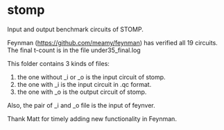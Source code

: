 # stomp
Input and output benchmark circuits of STOMP.

Feynman (https://github.com/meamy/feynman) has verified all 19 circuits. The final t-count is in the file under35_final.log

This folder contains 3 kinds of files:
1) the one without _i or _o is the input circuit of stomp.
2) the one with _i is the input circuit in .qc format.
3) the one with _o is the output circuit of stomp.

Also, the pair of _i and _o file is the input of feynver.

Thank Matt for timely adding new functionality in Feynman.
